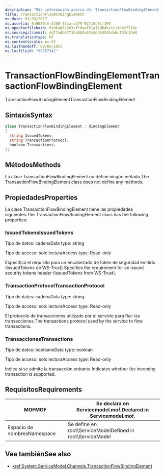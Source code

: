```yaml
---
description: 'Más información acerca de: TransactionFlowBindingElement'
title: TransactionFlowBindingElement
ms.date: 03/30/2017
ms.assetid: 0a9656fe-2400-45ca-ad79-92715c8cf190
ms.openlocfilehash: 6a96a83c563affdaef01a12d64bc1c13ab2f719e
ms.sourcegitcommit: ddf7edb67715a5b9a45e3dd44536dabc153c1de0
ms.translationtype: MT
ms.contentlocale: es-ES
ms.lasthandoff: 02/06/2021
ms.locfileid: "99757142"
---
```

# <a name="transactionflowbindingelement"></a><span data-ttu-id="62a14-103">TransactionFlowBindingElement</span><span class="sxs-lookup"><span data-stu-id="62a14-103">TransactionFlowBindingElement</span></span>

<span data-ttu-id="62a14-104">TransactionFlowBindingElement</span><span class="sxs-lookup"><span data-stu-id="62a14-104">TransactionFlowBindingElement</span></span>  
  
## <a name="syntax"></a><span data-ttu-id="62a14-105">Sintaxis</span><span class="sxs-lookup"><span data-stu-id="62a14-105">Syntax</span></span>  
  
```csharp
class TransactionFlowBindingElement : BindingElement  
{  
  string IssuedTokens;  
  string TransactionProtocol;  
  boolean Transactions;  
};  
```  
  
## <a name="methods"></a><span data-ttu-id="62a14-106">Métodos</span><span class="sxs-lookup"><span data-stu-id="62a14-106">Methods</span></span>  

 <span data-ttu-id="62a14-107">La clase TransactionFlowBindingElement no define ningún método.</span><span class="sxs-lookup"><span data-stu-id="62a14-107">The TransactionFlowBindingElement class does not define any methods.</span></span>  
  
## <a name="properties"></a><span data-ttu-id="62a14-108">Propiedades</span><span class="sxs-lookup"><span data-stu-id="62a14-108">Properties</span></span>  

 <span data-ttu-id="62a14-109">La clase TransactionFlowBindingElement tiene las propiedades siguientes:</span><span class="sxs-lookup"><span data-stu-id="62a14-109">The TransactionFlowBindingElement class has the following properties:</span></span>  
  
### <a name="issuedtokens"></a><span data-ttu-id="62a14-110">IssuedTokens</span><span class="sxs-lookup"><span data-stu-id="62a14-110">IssuedTokens</span></span>  

 <span data-ttu-id="62a14-111">Tipo de datos: cadena</span><span class="sxs-lookup"><span data-stu-id="62a14-111">Data type: string</span></span>  
  
 <span data-ttu-id="62a14-112">Tipo de acceso: solo lectura</span><span class="sxs-lookup"><span data-stu-id="62a14-112">Access type: Read-only</span></span>  
  
 <span data-ttu-id="62a14-113">Especifica el requisito para un encabezado de token de seguridad emitido (IssuedTokens de WS-Trust).</span><span class="sxs-lookup"><span data-stu-id="62a14-113">Specifies the requirement for an issued security tokens header (IssuedTokens from WS-Trust).</span></span>  
  
### <a name="transactionprotocol"></a><span data-ttu-id="62a14-114">TransactionProtocol</span><span class="sxs-lookup"><span data-stu-id="62a14-114">TransactionProtocol</span></span>  

 <span data-ttu-id="62a14-115">Tipo de datos: cadena</span><span class="sxs-lookup"><span data-stu-id="62a14-115">Data type: string</span></span>  
  
 <span data-ttu-id="62a14-116">Tipo de acceso: solo lectura</span><span class="sxs-lookup"><span data-stu-id="62a14-116">Access type: Read-only</span></span>  
  
 <span data-ttu-id="62a14-117">El protocolo de transacciones utilizado por el servicio para fluir las transacciones.</span><span class="sxs-lookup"><span data-stu-id="62a14-117">The transactions protocol used by the service to flow transactions.</span></span>  
  
### <a name="transactions"></a><span data-ttu-id="62a14-118">Transacciones</span><span class="sxs-lookup"><span data-stu-id="62a14-118">Transactions</span></span>  

 <span data-ttu-id="62a14-119">Tipo de datos: booleano</span><span class="sxs-lookup"><span data-stu-id="62a14-119">Data type: boolean</span></span>  
  
 <span data-ttu-id="62a14-120">Tipo de acceso: solo lectura</span><span class="sxs-lookup"><span data-stu-id="62a14-120">Access type: Read-only</span></span>  
  
 <span data-ttu-id="62a14-121">Indica si se admite la transacción entrante.</span><span class="sxs-lookup"><span data-stu-id="62a14-121">Indicates whether the incoming transaction is supported.</span></span>  
  
## <a name="requirements"></a><span data-ttu-id="62a14-122">Requisitos</span><span class="sxs-lookup"><span data-stu-id="62a14-122">Requirements</span></span>  
  
|<span data-ttu-id="62a14-123">MOF</span><span class="sxs-lookup"><span data-stu-id="62a14-123">MOF</span></span>|<span data-ttu-id="62a14-124">Se declara en Servicemodel.mof.</span><span class="sxs-lookup"><span data-stu-id="62a14-124">Declared in Servicemodel.mof.</span></span>|  
|---------|-----------------------------------|  
|<span data-ttu-id="62a14-125">Espacio de nombres</span><span class="sxs-lookup"><span data-stu-id="62a14-125">Namespace</span></span>|<span data-ttu-id="62a14-126">Se define en root\ServiceModel</span><span class="sxs-lookup"><span data-stu-id="62a14-126">Defined in root\ServiceModel</span></span>|  
  
## <a name="see-also"></a><span data-ttu-id="62a14-127">Vea también</span><span class="sxs-lookup"><span data-stu-id="62a14-127">See also</span></span>

- <xref:System.ServiceModel.Channels.TransactionFlowBindingElement>
